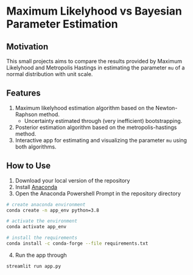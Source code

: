 # Maximum Likelyhood vs Bayesian Parameter Estimation
## Motivation
This small projects aims to compare the results provided by Maximum Likelyhood and Metropolis Hastings in estimating the parameter `mu` of a normal distribution with unit scale.

## Features

1. Maximum likelyhood estimation algorithm based on the Newton-Raphson method. 
   * Uncertainty estimated through (very inefficient) bootstrapping.
3. Posterior estimation algorithm based on the metropolis-hastings method.
4. Interactive app for estimating and visualizing the parameter `mu` using both algorithms.

## How to Use

1. Download your local version of the repository
2. Install [Anaconda](https://docs.anaconda.com/anaconda/install/)
3. Open the Anaconda Powershell Prompt in the repository directory
```sh
# create anaconda environment
conda create -n app_env python=3.8

# activate the environment
conda activate app_env

# install the requirements
conda install -c conda-forge --file requirements.txt
```
4. Run the app through
```sh
streamlit run app.py
```
